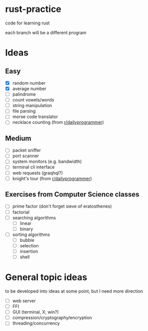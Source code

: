 # rust-practice
code for learning rust

each branch will be a different program

# Ideas

## Easy
- [x] random number
- [x] average number
- [ ] palindrome
- [ ] count vowels/words
- [ ] string manipulation
- [ ] file parsing
- [ ] morse code translator
- [ ] necklace counting (from [r/dailyprogrammer](https://www.reddit.com/r/dailyprogrammer/comments/g1xrun/20200415_challenge_384_intermediate_necklace/))

## Medium
- [ ] packet sniffer
- [ ] port scanner
- [ ] system monitors (e.g. bandwidth)
- [ ] terminal cli interface
- [ ] web requests (graqhql?)
- [ ] knight's tour (from [r/dailyprogrammer](https://www.reddit.com/r/dailyprogrammer_ideas/comments/b29bro/intermediate_knights_tour/))

## Exercises from Computer Science classes
- [ ] prime factor (don't forget sieve of eratosthenes)
- [ ] factorial
- [ ] searching algorithms
  - [ ] linear
  - [ ] binary
- [ ] sorting algorithms
  - [ ] bubble
  - [ ] selection
  - [ ] insertion
  - [ ] shell

# General topic ideas
to be developed into ideas at some point, but I need more direction

- [ ] web server
- [ ] FFI
- [ ] GUI (terminal, X, win?)
- [ ] compression/cryptography/encryption
- [ ] threading/concurrency

